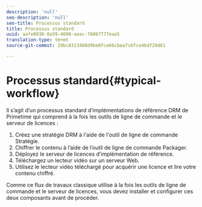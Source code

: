 ```yaml
---
description: 'null'
seo-description: 'null'
seo-title: Processus standard
title: Processus standard
uuid: aafe0030-8a59-4090-aeac-76867777eaa5
translation-type: tm+mt
source-git-commit: 29bc8323460d9be0fce66cbea7c6fce46df20d61

---
```



# Processus standard{#typical-workflow}

Il s’agit d’un processus standard d’implémentations de référence DRM de Primetime qui comprend à la fois les outils de ligne de commande et le serveur de licences :

1. Créez une stratégie DRM à l&#39;aide de l&#39;outil de ligne de commande Stratégie.
1. Chiffrer le contenu à l’aide de l’outil de ligne de commande Packager.
1. Déployez le serveur de licences d’implémentation de référence.
1. Téléchargez un lecteur vidéo sur un serveur Web.
1. Utilisez le lecteur vidéo téléchargé pour acquérir une licence et lire votre contenu chiffré.

Comme ce flux de travaux classique utilise à la fois les outils de ligne de commande et le serveur de licences, vous devez installer et configurer ces deux composants avant de procéder.
